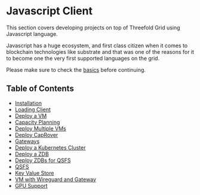 <h1> Javascript Client </h1>

This section covers developing projects on top of Threefold Grid using Javascript language.

Javascript has a huge ecosystem, and first class citizen when it comes to blockchain technologies like substrate and that was one of the reasons for it to become one the very first supported languages on the grid.

Please make sure to check the [basics](../../getstarted/tfgrid3_getstarted.md) before continuing.

<h2> Table of Contents </h2>

- [Installation](./grid3_javascript_installation.md)
- [Loading Client](./grid3_javascript_loadclient.md)
- [Deploy a VM](./grid3_javascript_vm.md)
- [Capacity Planning](./grid3_javascript_capacity_planning.md)
- [Deploy Multiple VMs](./grid3_javascript_vms.md)
- [Deploy CapRover](./grid3_javascript_caprover.md)
- [Gateways](./grid3_javascript_vm_gateways.md)
- [Deploy a Kubernetes Cluster](./grid3_javascript_kubernetes.md)
- [Deploy a ZDB](./grid3_javascript_zdb.md)
- [Deploy ZDBs for QSFS](./grid3_javascript_qsfs_zdbs.md)
- [QSFS](./grid3_javascript_qsfs.md)
- [Key Value Store](./grid3_javascript_kvstore.md)
- [VM with Wireguard and Gateway](./grid3_wireguard_gateway.md)
- [GPU Support](./grid3_javascript_gpu_support.md)